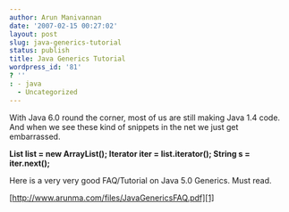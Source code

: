 ```yaml
---
author: Arun Manivannan
date: '2007-02-15 00:27:02'
layout: post
slug: java-generics-tutorial
status: publish
title: Java Generics Tutorial
wordpress_id: '81'
? ''
: - java
  - Uncategorized
---
```


With Java 6.0 round the corner, most of us are still making Java 1.4 code.
And when we see these kind of snippets in the net we just get embarrassed.

**List<String> list = new ArrayList<String>(); Iterator<String> iter =
list.iterator(); String s = iter.next();**

Here is a very very good FAQ/Tutorial on Java 5.0 Generics. Must read.

[http://www.arunma.com/files/JavaGenericsFAQ.pdf][1]

   [1]: http://www.arunma.com/files/JavaGenericsFAQ.pdf (Java Generics
tutorial)

